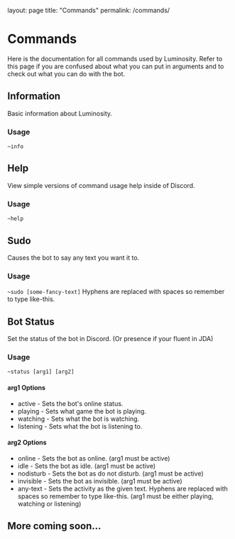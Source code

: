 layout: page
title: "Commands"
permalink: /commands/

# Commands
Here is the documentation for all commands used by Luminosity. Refer to this page if you are confused about what you can put in arguments and to check out what you can do with the bot.

## Information
Basic information about Luminosity.
### Usage
`~info`

## Help
View simple versions of command usage help inside of Discord.
### Usage
`~help`

## Sudo
Causes the bot to say any text you want it to.
### Usage
`~sudo [some-fancy-text]`
Hyphens are replaced with spaces so remember to type like-this.

## Bot Status
Set the status of the bot in Discord. (Or presence if your fluent in JDA)
### Usage
`~status [arg1] [arg2]`
#### arg1 Options
* active - Sets the bot's online status.
* playing - Sets what game the bot is playing.
* watching - Sets what the bot is watching.
* listening - Sets what the bot is listening to.
#### arg2 Options
* online - Sets the bot as online. (arg1 must be active)
* idle - Sets the bot as idle. (arg1 must be active)
* nodisturb - Sets the bot as do not disturb. (arg1 must be active)
* invisible - Sets the bot as invisible. (arg1 must be active)
* any-text - Sets the activity as the given text. Hyphens are replaced with spaces so remember to type like-this. (arg1 must be either playing, watching or listening)

## More coming soon...
